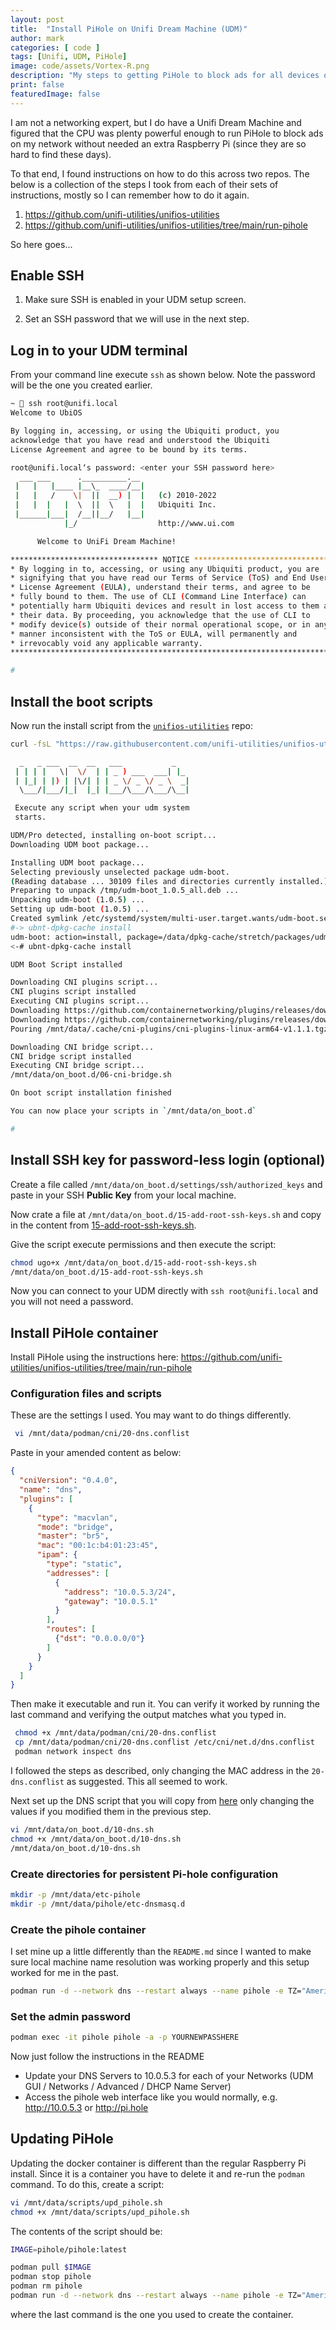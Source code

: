 ```yaml
---
layout: post
title:  "Install PiHole on Unifi Dream Machine (UDM)"
author: mark
categories: [ code ]
tags: [Unifi, UDM, PiHole]
image: code/assets/Vortex-R.png
description: "My steps to getting PiHole to block ads for all devices on my network using only my UDM (No Raspberry Pi needed)"
print: false
featuredImage: false
---
```


I am not a networking expert, but I do have a Unifi Dream Machine and figured that the CPU was plenty powerful enough to run PiHole to block ads on my network without needed an extra Raspberry Pi (since they are so hard to find these days).

To that end, I found instructions on how to do this across two repos.  The below is a collection of the steps I took from each of their sets of instructions, mostly so I can remember how to do it again.

1. <https://github.com/unifi-utilities/unifios-utilities>
2. <https://github.com/unifi-utilities/unifios-utilities/tree/main/run-pihole>

So here goes...

## Enable SSH

1. Make sure SSH is enabled in your UDM setup screen.

2. Set an SSH password that we will use in the next step.

## Log in to your UDM terminal

From your command line execute `ssh` as shown below. Note the password will be the one you created earlier.
```sh
~  ssh root@unifi.local
Welcome to UbiOS

By logging in, accessing, or using the Ubiquiti product, you
acknowledge that you have read and understood the Ubiquiti
License Agreement and agree to be bound by its terms.

root@unifi.localʼs password: <enter your SSH password here>
  ___ ___      .__________.__
 |   |   |____ |__\_  ____/__|
 |   |   /    \|  ||  __) |  |   (c) 2010-2022
 |   |  |   |  \  ||  \   |  |   Ubiquiti Inc.
 |______|___|  /__||__/   |__|
            |_/                  http://www.ui.com

      Welcome to UniFi Dream Machine!

********************************* NOTICE **********************************
* By logging in to, accessing, or using any Ubiquiti product, you are     *
* signifying that you have read our Terms of Service (ToS) and End User   *
* License Agreement (EULA), understand their terms, and agree to be       *
* fully bound to them. The use of CLI (Command Line Interface) can        *
* potentially harm Ubiquiti devices and result in lost access to them and *
* their data. By proceeding, you acknowledge that the use of CLI to       *
* modify device(s) outside of their normal operational scope, or in any   *
* manner inconsistent with the ToS or EULA, will permanently and          *
* irrevocably void any applicable warranty.                               *
***************************************************************************

#
```

## Install the boot scripts

Now run the install script from the [`unifios-utilities`](https://github.com/unifi-utilities/unifios-utilities/blob/main/on-boot-script/README.md) repo:

```sh
curl -fsL "https://raw.githubusercontent.com/unifi-utilities/unifios-utilities/HEAD/on-boot-script/remote_install.sh" | /bin/sh`

  _   _ ___  __  __   ___           _
 | | | |   \|  \/  | | _ ) ___  ___| |_
 | |_| | |) | |\/| | | _ \/ _ \/ _ \  _|
  \___/|___/|_|  |_| |___/\___/\___/\__|

 Execute any script when your udm system
 starts.

UDM/Pro detected, installing on-boot script...
Downloading UDM boot package...

Installing UDM boot package...
Selecting previously unselected package udm-boot.
(Reading database ... 30109 files and directories currently installed.)
Preparing to unpack /tmp/udm-boot_1.0.5_all.deb ...
Unpacking udm-boot (1.0.5) ...
Setting up udm-boot (1.0.5) ...
Created symlink /etc/systemd/system/multi-user.target.wants/udm-boot.service → /lib/systemd/system/udm-boot.service.
#-> ubnt-dpkg-cache install
udm-boot: action=install, package=/data/dpkg-cache/stretch/packages/udm-boot_1.0.5_all.deb mark=manual
<-# ubnt-dpkg-cache install

UDM Boot Script installed

Downloading CNI plugins script...
CNI plugins script installed
Executing CNI plugins script...
Downloading https://github.com/containernetworking/plugins/releases/download/v1.1.1/cni-plugins-linux-arm64-v1.1.1.tgz.sha256
Downloading https://github.com/containernetworking/plugins/releases/download/v1.1.1/cni-plugins-linux-arm64-v1.1.1.tgz
Pouring /mnt/data/.cache/cni-plugins/cni-plugins-linux-arm64-v1.1.1.tgz

Downloading CNI bridge script...
CNI bridge script installed
Executing CNI bridge script...
/mnt/data/on_boot.d/06-cni-bridge.sh

On boot script installation finished

You can now place your scripts in `/mnt/data/on_boot.d`

#
```

## Install SSH key for password-less login (optional)

Create a file called `/mnt/data/on_boot.d/settings/ssh/authorized_keys` and paste in your SSH **Public Key** from your local machine. 

Now crate a file at `/mnt/data/on_boot.d/15-add-root-ssh-keys.sh`  and copy in the content from [15-add-root-ssh-keys.sh](https://github.com/unifi-utilities/unifios-utilities/blob/main/on-boot-script/examples/udm-files/on_boot.d/15-add-root-ssh-keys.sh).

Give the script execute permissions and then execute the script:

```sh
chmod ugo+x /mnt/data/on_boot.d/15-add-root-ssh-keys.sh
/mnt/data/on_boot.d/15-add-root-ssh-keys.sh
```

Now you can connect to your UDM directly with `ssh root@unifi.local` and you will not need a password. 

## Install PiHole container

Install PiHole using the instructions here: <https://github.com/unifi-utilities/unifios-utilities/tree/main/run-pihole>

### Configuration files and scripts

These are the settings I used. You may want to do things differently.

```sh
 vi /mnt/data/podman/cni/20-dns.conflist 
```

Paste in your amended content as below:

```json
{
  "cniVersion": "0.4.0",
  "name": "dns",
  "plugins": [
    {
      "type": "macvlan",
      "mode": "bridge",
      "master": "br5",
      "mac": "00:1c:b4:01:23:45",
      "ipam": {
        "type": "static",
        "addresses": [
          {
            "address": "10.0.5.3/24",
            "gateway": "10.0.5.1"
          }
        ],
        "routes": [
          {"dst": "0.0.0.0/0"}
        ]
      }
    }
  ]
}
```

Then make it executable and run it. You can verify it worked by running the last command and verifying the output matches what you typed in.

```sh
 chmod +x /mnt/data/podman/cni/20-dns.conflist
 cp /mnt/data/podman/cni/20-dns.conflist /etc/cni/net.d/dns.conflist
 podman network inspect dns
```

I followed the steps as described, only changing the MAC address in the `20-dns.conflist` as suggested. This all seemed to work.

Next set up the DNS script that you will copy from [here](https://github.com/unifi-utilities/unifios-utilities/blob/main/dns-common/on_boot.d/10-dns.sh) only changing the values if you modified them in the previous step.

```sh
vi /mnt/data/on_boot.d/10-dns.sh
chmod +x /mnt/data/on_boot.d/10-dns.sh
/mnt/data/on_boot.d/10-dns.sh
```

### Create directories for persistent Pi-hole configuration

```sh
mkdir -p /mnt/data/etc-pihole
mkdir -p /mnt/data/pihole/etc-dnsmasq.d
```

### Create the pihole container

I set mine up a little differently than the `README.md` since I wanted to make sure local machine name resolution was working properly and this setup worked for me in the past. 

```sh
podman run -d --network dns --restart always --name pihole -e TZ="America/Los Angeles" --cap-add=NET_ADMIN -v "/mnt/data/etc-pihole/:/etc/pihole/" -v "/mnt/data/pihole/etc-dnsmasq.d/:/etc/dnsmasq.d/" --dns=127.0.0.1 --hostname pi.hole -e VIRTUAL_HOST="pi.hole" -e PROXY_LOCATION="pi.hole" -e FTLCONF_REPLY_ADDR4="10.0.5.3" -e IPv6="False" -e DNS_FQDN_REQUIRED=true -e DNS_BOGUS_PRIV=false -e DNSSEC=false -e REV_SERVER=true -e REV_SERVER_CIDR=10.0.1.0/24 -e REV_SERVER_TARGET=10.0.1.1 -e REV_SERVER_DOMAIN= -e PIHOLE_DNS_1=10.0.1.1 pihole/pihole:latest
```

### Set the admin password

```sh
podman exec -it pihole pihole -a -p YOURNEWPASSHERE
```

Now just follow the instructions in the README

- Update your DNS Servers to 10.0.5.3 for each of your Networks (UDM GUI / Networks / Advanced / DHCP Name Server)
- Access the pihole web interface like you would normally, e.g. <http://10.0.5.3> or <http://pi.hole>

## Updating PiHole

Updating the docker container is different than the regular Raspberry Pi install.  Since it is a container you have to delete it and re-run the `podman` command. To do this, create a script:

```sh
vi /mnt/data/scripts/upd_pihole.sh
chmod +x /mnt/data/scripts/upd_pihole.sh
```

The contents of the script should be:

```sh
IMAGE=pihole/pihole:latest

podman pull $IMAGE
podman stop pihole
podman rm pihole
podman run -d --network dns --restart always --name pihole -e TZ="America/Los Angeles" --cap-add=NET_ADMIN -v "/mnt/data/etc-pihole/:/etc/pihole/" -v "/mnt/data/pihole/etc-dnsmasq.d/:/etc/dnsmasq.d/" --dns=127.0.0.1 --dns=10.0.1.1 --hostname pi.hole -e VIRTUAL_HOST="pi.hole" -e PROXY_LOCATION="pi.hole" -e FTLCONF_REPLY_ADDR4="10.0.5.3" -e IPv6="False" pihole/pihole:latest
```

where the last command is the one you used to create the container.


